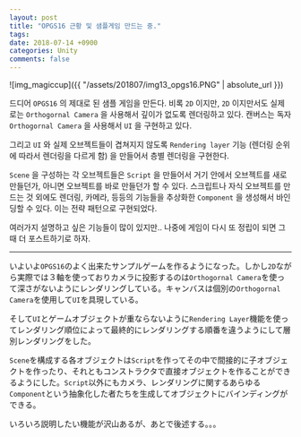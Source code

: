 ```yaml
---
layout: post
title: "OPGS16 근황 및 샘플게임 만드는 중."
tags: 
date: 2018-07-14 +0900
categories: Unity
comments: false
---
```

<script type="text/javascript"
    src="http://cdn.mathjax.org/mathjax/latest/MathJax.js?config=TeX-AMS-MML_HTMLorMML">
</script>

![img_magiccup]({{ "/assets/201807/img13_opgs16.PNG" | absolute_url }})

드디어 `OPGS16` 의 제대로 된 샘플 게임을 만든다. 비록 `2D` 이지만, `2D` 이지만서도 실제로는 `Orthogornal Camera` 을 사용해서 깊이가 없도록 렌더링하고 있다. 캔버스는 독자 `Orthogornal Camera` 을 사용해서 `UI` 을 구현하고 있다.

그리고 `UI` 와 실제 오브젝트들이 겹쳐지지 않도록 `Rendering layer` 기능 (렌더링 순위에 따라서 렌더링을 다르게 함) 을 만들어서 층별 렌더링을 구현한다.

`Scene` 을 구성하는 각 오브젝트들은 `Script` 을 만들어서 거기 안에서 오브젝트를 새로 만들던가, 아니면 오브젝트를 바로 만들던가 할 수 있다. 스크립트나 자식 오브젝트를 만드는 것 외에도 렌더링, 카메라, 등등의 기능들을 추상화한 `Component` 을 생성해서 바인딩할 수 있다. 이는 전략 패턴으로 구현되었다.

여러가지 설명하고 싶은 기능들이 많이 있지만.. 나중에 게임이 다시 또 정립이 되면 그 때 더 포스트하기로 하자.

---

いよいよ`OPGS16`のよく出来たサンプルゲームを作るようになった。しかし`2D`ながら実際では３軸を使っておりカメラに投影するのは`Orthogornal Camera`を使って深さがないようにレンダリングしている。キャンバスは個別の`Orthogornal Camera`を使用して`UI`を具現している。

そして`UI`とゲームオブジェクトが重ならないように`Rendering Layer`機能を使ってレンダリング順位によって最終的にレンダリングする順番を違うようにして層別レンダリングをした。

`Scene`を構成する各オブジェクトは`Script`を作ってその中で間接的に子オブジェクトを作ったり、それともコンストラクタで直接オブジェクトを作ることができるようにした。`Script`以外にもカメラ、レンダリングに関するあらゆる`Component`という抽象化した者たちを生成してオブジェクトにバインディングができる。

いろいろ説明したい機能が沢山あるが、あとで後述する。。。